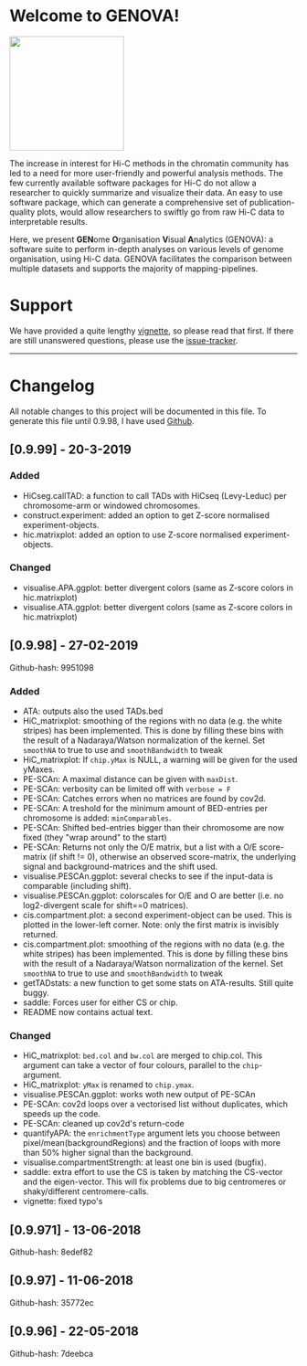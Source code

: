 # Welcome to GENOVA!

<img src="https://github.com/robinweide/GENOVA/raw/master/LOGO.jpg" width="200">

The increase in interest for Hi-C methods in the chromatin community has led to a need for more user-friendly and powerful analysis methods. The few currently available software packages for Hi-C do not allow a researcher to quickly summarize and visualize their data. An easy to use software package, which can generate a comprehensive set of publication-quality plots, would allow researchers to swiftly go from raw Hi-C data to interpretable results. 

Here, we present **GEN**ome **O**rganisation **V**isual **A**nalytics (GENOVA): a software suite to perform in-depth analyses on various levels of genome organisation, using Hi-C data. GENOVA facilitates the comparison between multiple datasets and supports the majority of mapping-pipelines.

# Support
We have provided a quite lengthy [vignette](https://github.com/robinweide/GENOVA/blob/master/vignettes/GENOVA_vignette.pdf), so please read that first. If there are still unanswered questions, please use the [issue-tracker](https://github.com/robinweide/GENOVA/issues).

---

# Changelog
All notable changes to this project will be documented in this file.
To generate this file until 0.9.98, I have used [Github](https://github.com/robinweide/GENOVA/compare/8edef82..9951098). 

## [0.9.99] - 20-3-2019

### Added
- HiCseg.callTAD: a function to call TADs with HiCseq (Levy-Leduc) per chromosome-arm or windowed chromosomes.
- construct.experiment: added an option to get Z-score normalised experiment-objects.
- hic.matrixplot: added an option to use Z-score normalised experiment-objects.

### Changed
- visualise.APA.ggplot: better divergent colors (same as Z-score colors in hic.matrixplot)
- visualise.ATA.ggplot: better divergent colors (same as Z-score colors in hic.matrixplot)

## [0.9.98] - 27-02-2019
Github-hash: 9951098

### Added
- ATA: outputs also the used TADs.bed 
- HiC_matrixplot: smoothing of the regions with no data (e.g. the white stripes) has been implemented. This is done by filling these bins with the result of a Nadaraya/Watson normalization of the kernel. Set `smoothNA` to true to use and `smoothBandwidth` to tweak 
- HiC_matrixplot: If `chip.yMax` is NULL, a warning will be given for the used yMaxes.
- PE-SCAn: A maximal distance can be given with `maxDist`.
- PE-SCAn: verbosity can be limited off with `verbose = F`
- PE-SCAn: Catches errors when no matrices are found by cov2d.
- PE-SCAn: A treshold for the minimum amount of BED-entries per chromosome is added: `minComparables`.
- PE-SCAn: Shifted bed-entries bigger than their chromosome are now fixed (they "wrap around" to the start)
- PE-SCAn: Returns not only the O/E matrix, but a list with a O/E score-matrix (if shift != 0), otherwise an observed score-matrix, the underlying signal and background-matrices and the shift used.
- visualise.PESCAn.ggplot: several checks to see if the input-data is comparable (including shift).
- visualise.PESCAn.ggplot: colorscales for O/E and O are better (i.e. no log2-divergent scale for shift==0 matrices).
- cis.compartment.plot: a second experiment-object can be used. This is plotted in the lower-left corner. Note: only the first matrix is invisibly returned.
- cis.compartment.plot: smoothing of the regions with no data (e.g. the white stripes) has been implemented. This is done by filling these bins with the result of a Nadaraya/Watson normalization of the kernel. Set `smoothNA` to true to use and `smoothBandwidth` to tweak 
- getTADstats: a new function to get some stats on ATA-results. Still quite buggy.
- saddle: Forces user for either CS or chip.
- README now contains actual text.

### Changed
- HiC_matrixplot: `bed.col` and `bw.col` are merged to chip.col. This argument can take a vector of four colours, parallel to the `chip`-argument.
- HiC_matrixplot: `yMax` is renamed to `chip.ymax`.
- visualise.PESCAn.ggplot: works woth new output of PE-SCAn
- PE-SCAn: cov2d loops over a vectorised list without duplicates, which speeds up the code.
- PE-SCAn: cleaned up cov2d's return-code
- quantifyAPA: the `enrichmentType` argument lets you choose between pixel/mean(backgroundRegions) and the fraction of loops with more than 50% higher signal than the background.
- visualise.compartmentStrength: at least one bin is used (bugfix). 
- saddle: extra effort to use the CS is taken by matching the CS-vector and the eigen-vector. This will fix problems due to big centromeres or shaky/different centromere-calls.
- vignette: fixed typo's

## [0.9.971] - 13-06-2018
Github-hash: 8edef82

## [0.9.97] - 11-06-2018
Github-hash: 35772ec

## [0.9.96] - 22-05-2018
Github-hash: 7deebca



